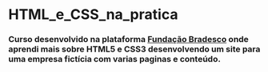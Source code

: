 # HTML_e_CSS_na_pratica
### Curso desenvolvido na plataforma <a href='https://www.ev.org.br/'>Fundação Bradesco</a> onde aprendi mais sobre HTML5 e CSS3 desenvolvendo um site para uma empresa fictícia com varias paginas e conteúdo.

